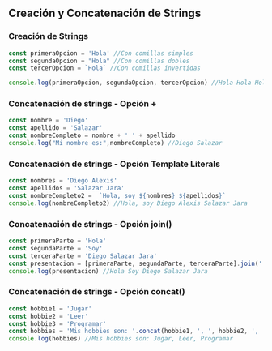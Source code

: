 
## Creación y Concatenación de Strings

### Creación de Strings

```javascript
const primeraOpcion = 'Hola' //Con comillas simples
const segundaOpcion = "Hola" //Con comillas dobles
const tercerOpcion = `Hola` //Con comillas invertidas

console.log(primeraOpcion, segundaOpcion, tercerOpcion) //Hola Hola Hola
```

### Concatenación de strings - Opción +

```javascript
const nombre = 'Diego'
const apellido = 'Salazar'
const nombreCompleto = nombre + ' ' + apellido
console.log("Mi nombre es:",nombreCompleto) //Diego Salazar
```

### Concatenación de strings - Opción Template Literals

```javascript
const nombres = 'Diego Alexis'
const apellidos = 'Salazar Jara'
const nombreCompleto2 =  `Hola, soy ${nombres} ${apellidos}`
console.log(nombreCompleto2) //Hola, soy Diego Alexis Salazar Jara
```

### Concatenación de strings - Opción join()

```javascript
const primeraParte = 'Hola'
const segundaParte = 'Soy'
const terceraParte = 'Diego Salazar Jara'
const presentacion = [primeraParte, segundaParte, terceraParte].join(' ')
console.log(presentacion) //Hola Soy Diego Salazar Jara
```

### Concatenación de strings - Opción concat()

```javascript
const hobbie1 = 'Jugar'
const hobbie2 = 'Leer'
const hobbie3 = 'Programar'
const hobbies = 'Mis hobbies son: '.concat(hobbie1, ', ', hobbie2, ', ', hobbie3)
console.log(hobbies) //Mis hobbies son: Jugar, Leer, Programar
```
